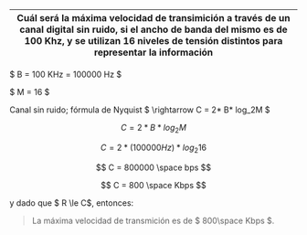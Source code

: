| Cuál será la máxima velocidad de transimición a través de un canal digital sin ruido, si el ancho de banda del mismo es de 100 Khz, y se utilizan 16 niveles de tensión distintos para representar la información |
| ----------------------------------------------------------------------------------------------------------------------------------------------------------------------------------------------------------------- |

$ B = 100 KHz = 100000 Hz $

$ M = 16 $

Canal sin ruido; fórmula de Nyquist $ \rightarrow C = 2* B* log_2M $

$$
C = 2* B* log_2M
$$

$$
C = 2 * (100000 Hz) * log_2 16
$$

$$
C = 800000 \space bps
$$

$$
C = 800 \space Kbps
$$

y dado que $ R \le C$, entonces:

> La máxima velocidad de transmición es de $ 800\space Kbps $.
